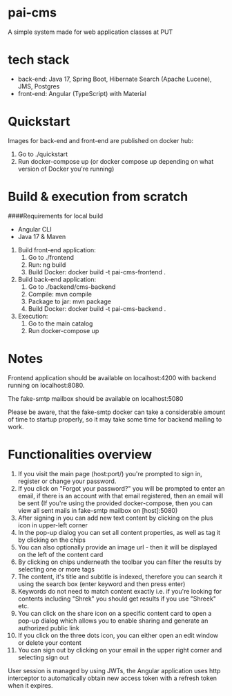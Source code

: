 # pai-cms

A simple system made for web application classes at PUT

# tech stack

- back-end:
  Java 17, Spring Boot, Hibernate Search (Apache Lucene), JMS, Postgres
- front-end:
  Angular (TypeScript) with Material

# Quickstart

Images for back-end and front-end are published on docker hub:

1. Go to ./quickstart
2. Run docker-compose up (or docker compose up depending on what version of Docker you're running)

# Build & execution from scratch

####Requirements for local build
- Angular CLI
- Java 17 & Maven

1. Build front-end application:
    1. Go to ./frontend
    2. Run: ng build
    3. Build Docker: docker build -t pai-cms-frontend .
2. Build back-end application:
    1. Go to ./backend/cms-backend
    2. Compile: mvn compile
    3. Package to jar: mvn package
    4. Build Docker: docker build -t pai-cms-backend .
3. Execution:
    1. Go to the main catalog
    2. Run docker-compose up

# Notes

Frontend application should be available on localhost:4200 with backend running on localhost:8080.

The fake-smtp mailbox should be available on localhost:5080

Please be aware, that the fake-smtp docker can take a considerable amount of time to startup properly, so it may take
some time for backend mailing to work.

# Functionalities overview

1. If you visit the main page (host:port/) you're prompted to sign in, register or change your password.
2. If you click on "Forgot your password?" you will be prompted to enter an email, if there is an account with that email registered, then an email will be sent (If you're using the provided docker-compose, then you can view all sent mails in fake-smtp mailbox on [host]:5080)
3. After signing in you can add new text content by clicking on the plus icon in upper-left corner
4. In the pop-up dialog you can set all content properties, as well as tag it by clicking on the chips
5. You can also optionally provide an image url - then it will be displayed on the left of the content card
6. By clicking on chips underneath the toolbar you can filter the results by selecting one or more tags
7. The content, it's title and subtitle is indexed, therefore you can search it using the search box (enter keyword and then press enter) 
8. Keywords do not need to match content exactly i.e. if you're looking for contents including "Shrek" you should get results if you use "Shreek" etc.
9. You can click on the share icon on a specific content card to open a pop-up dialog which allows you to enable sharing and generate an authorized public link
10. If you click on the three dots icon, you can either open an edit window or delete your content
11. You can sign out by clicking on your email in the upper right corner and selecting sign out


User session is managed by using JWTs, the Angular application uses http interceptor to automatically obtain new access token with a refresh token when it expires.